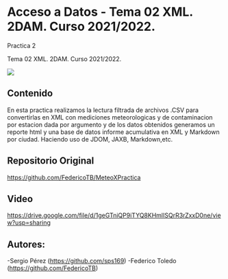 # Acceso a Datos - Tema 02 XML. 2DAM. Curso 2021/2022.

Practica 2

Tema 02 XML. 2DAM. Curso 2021/2022.

![](https://ecdn.teacherspayteachers.com/thumbitem/Bring-Your-Own-Device-Parent-Letter-1416476684/original-348216-1.jpg)

## Contenido

En esta practica realizamos la lectura filtrada de archivos .CSV para convertirlas en XML 
con mediciones meteorologicas y de contaminacion por estacion dada por argumento y de los datos 
obtenidos generamos un reporte html y una base de datos informe acumulativa en XML y Markdown por ciudad.
Haciendo uso de JDOM, JAXB, Markdown,etc.


## Repositorio Original
https://github.com/FedericoTB/MeteoXPractica
## Video
https://drive.google.com/file/d/1geGTniQP9iTYQ8KHmlISQrR3rZxxD0ne/view?usp=sharing

## Autores:
-Sergio Pérez (https://github.com/sps169)
-Federico Toledo (https://github.com/FedericoTB)
